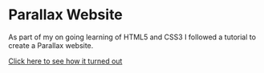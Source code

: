 # Parallax Website

As part of my on going learning of HTML5 and CSS3 I followed a tutorial
to create a Parallax website.

[Click here to see how it turned out](https://happy-lumiere-fabb63.netlify.com/)
